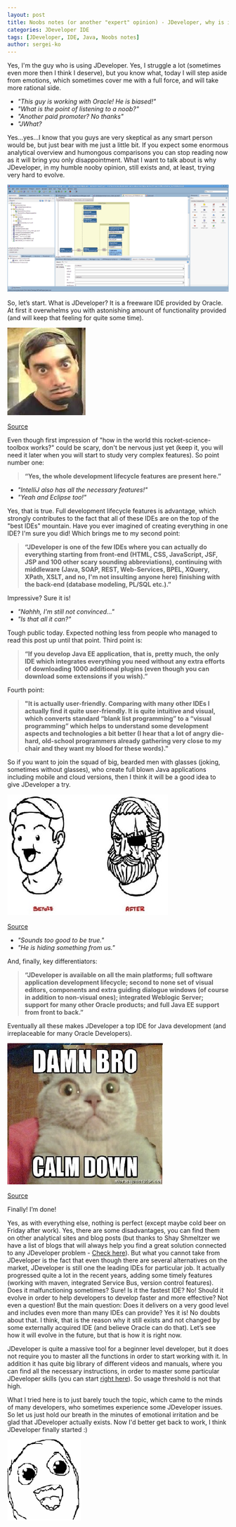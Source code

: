 ```yaml
---
layout: post
title: Noobs notes (or another "expert" opinion) - JDeveloper, why is it still alive and why you need to consider it
categories: JDeveloper IDE
tags: [JDeveloper, IDE, Java, Noobs notes]
author: sergei-ko
---
```


Yes, I'm the guy who is using JDeveloper. Yes, I struggle a lot (sometimes even more then I think I deserve), but you know what, today I will step aside from emotions, which sometimes cover me with a full force, and will take more rational side.

+ *"This guy is working with Oracle! He is biased!"*
+ *"What is the point of listening to a noob?"*
+ *"Another paid promoter? No thanks"*
+ *"JWhat?*

Yes…yes…I know that you guys are very skeptical as any smart person would be, but just bear with me just a little bit.
If you expect some enormous analytical overview and humongous comparisons you can stop reading now as it will bring you only disappointment. What I want to talk about is why JDeveloper, in my humble nooby opinion, still exists and, at least, trying very hard to evolve.

![](/images/2016-11-22-JDeveloper_why_is_it_still_alive_and_why_you_need_to_consider_it/JDeveloper.png)

So, let’s start. What is JDeveloper? It is a freeware IDE provided by Oracle. At first it overwhelms you with astonishing amount of functionality provided (and will keep that feeling for quite some time).

![](/images/2016-11-22-JDeveloper_why_is_it_still_alive_and_why_you_need_to_consider_it/DavidBlaine.jpg)

[Source][1]

Even though first impression of "how in the world this rocket-science-toolbox works?" could be scary, don't be nervous just yet (keep it, you will need it later when you will start to study very complex features). So point number one:

> **“Yes, the whole development lifecycle features are present here.”**

+ *"IntelliJ also has all the necessary features!"*
+ *"Yeah and Eclipse too!"*

Yes, that is true. Full development lifecycle features is advantage, which strongly contributes to the fact that all of these IDEs are on the top of the "best IDEs" mountain.
Have you ever imagined of creating everything in one IDE? I'm sure you did! Which brings me to my second point:

> **“JDeveloper is one of the few IDEs where you can actually do everything starting from front-end (HTML, CSS, JavaScript, JSF, JSP and 100 other scary sounding abbreviations), continuing with middleware (Java, SOAP, REST, Web-Services, BPEL, XQuery, XPath, XSLT, and no, I'm not insulting anyone here) finishing with the back-end (database modeling, PL/SQL etc.).”**

Impressive? Sure it is!

+ *"Nahhh, I'm still not convinced..."*
+ *"Is that all it can?"*

Tough public today. Expected nothing less from people who managed to read this post up until that point. Third point is:

>**“If you develop Java EE application, that is, pretty much, the only IDE which integrates everything you need without any extra efforts of downloading 1000 additional plugins (even though you can download some extensions if you wish).”**

Fourth point:

> **"It is actually user-friendly. Comparing with many other IDEs I actually find it quite user-friendly. It is quite intuitive and visual, which converts standard “blank list programming” to a “visual programming” which helps to understand some development aspects and technologies a bit better (I hear that a lot of angry die-hard, old-school programmers already gathering very close to my chair and they want my blood for these words)."**

So if you want to join the squad of big, bearded men with glasses (joking, sometimes without glasses), who create full blown Java applications including mobile and cloud versions, then I think it will be a good idea to give JDeveloper a try.

![](/images/2016-11-22-JDeveloper_why_is_it_still_alive_and_why_you_need_to_consider_it/Beard.jpg)

[Source][2]

+ *"Sounds too good to be true."*
+ *"He is hiding something from us."*

And, finally, key differentiators:

>**“JDeveloper is available on all the main platforms; full software application development lifecycle; second to none set of visual editors, components and extra guiding dialogue windows (of course in addition to non-visual ones); integrated Weblogic Server; support for many other Oracle products; and full Java EE support from front to back.”**

Eventually all these makes JDeveloper a top IDE for Java development (and irreplaceable for many Oracle Developers).

![](/images/2016-11-22-JDeveloper_why_is_it_still_alive_and_why_you_need_to_consider_it/CalmDown.jpg)

[Source][3]

Finally! I’m done!

Yes, as with everything else, nothing is perfect (except maybe cold beer on Friday after work). Yes, there are some disadvantages, you can find them on other analytical sites and blog posts (but thanks to Shay Shmeltzer we have a list of blogs that will always help you find a great solution connected to any JDeveloper problem - [Check here][4]). But what you cannot take from JDeveloper is the fact that even though there are several alternatives on the market, JDeveloper is still one the leading IDEs for particular job. It actually progressed quite a lot in the recent years, adding some timely features (working with maven, integrated Service Bus, version control features). Does it malfunctioning sometimes? Sure! Is it the fastest IDE? No! Should it evolve in order to help developers to develop faster and more effective? Not even a question! But the main question: Does it delivers on a very good level and includes even more than many IDEs can provide? Yes it is! No doubts about that. I think, that is the reason why it still exists and not changed by some externally acquired IDE (and believe Oracle can do that). Let’s see how it will evolve in the future, but that is how it is right now.

JDeveloper is quite a massive tool for a beginner level developer, but it does not require you to master all the functions in order to start working with it. In addition it has quite big library of different videos and manuals, where you can find all the necessary instructions, in order to master some particular JDeveloper skills (you can start [right here][5]). So usage threshold is not that high.

What I tried here is to just barely touch the topic, which came to the minds of many developers, who sometimes experience some JDeveloper issues. So let us just hold our breath in the minutes of emotional irritation and be glad that JDeveloper actually exists.
Now I'd better get back to work, I think JDeveloper finally started :)

![](/images/2016-11-22-JDeveloper_why_is_it_still_alive_and_why_you_need_to_consider_it/Smile.png)







[1]: http://knowyourmeme.com/photos/224468-what-the-eff-david-blaine
[2]: http://imgur.com/gallery/Nc9aayv
[3]: http://www.relatably.com/m/calm-down-cat-memes
[4]: https://blogs.oracle.com/shay/entry/new_jdeveloperadf_blogs
[5]: http://docs.oracle.com/cd/E37547_01/tutorials/tut_ide/tut_ide.html
